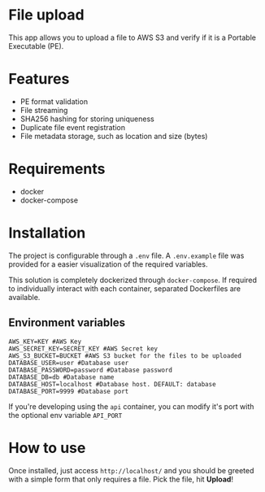 # File upload
This app allows you to upload a file to AWS S3 and verify if it is a Portable Executable (PE).

# Features
- PE format validation
- File streaming
- SHA256 hashing for storing uniqueness
- Duplicate file event registration
- File metadata storage, such as location and size (bytes)

# Requirements
- docker
- docker-compose
# Installation
The project is configurable through a `.env` file. A `.env.example` file was provided for a easier visualization of the required variables.

This solution is completely dockerized through `docker-compose`. If required to individually interact with each container, separated Dockerfiles are available.

## Environment variables
```
AWS_KEY=KEY #AWS Key
AWS_SECRET_KEY=SECRET_KEY #AWS Secret key
AWS_S3_BUCKET=BUCKET #AWS S3 bucket for the files to be uploaded
DATABASE_USER=user #Database user
DATABASE_PASSWORD=password #Database password
DATABASE_DB=db #Database name
DATABASE_HOST=localhost #Database host. DEFAULT: database
DATABASE_PORT=9999 #Database port
``` 
If you're developing using the `api` container, you can modify it's port with the optional env variable `API_PORT`

# How to use
Once installed, just access `http://localhost/` and you should be greeted with a simple form that only requires a file. Pick the file, hit **Upload**!
